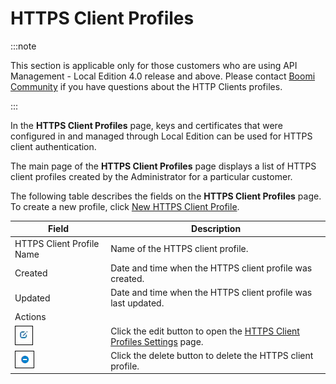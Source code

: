 ﻿---
sidebar_position: 1
---

# HTTPS Client Profiles

<head>
  <meta name="guidename" content="API Management"/>
  <meta name="context" content="GUID-9722615f-57b9-4ebd-b83c-f7652c163e14"/>
</head>

:::note

This section is applicable only for those customers who are using API Management - Local Edition 4.0 release and above. Please contact [Boomi Community](https://community.boomi.com/s/support) if you have questions about the HTTP Clients profiles. 

:::

In the **HTTPS Client Profiles** page, keys and certificates that were configured in and managed through Local Edition can be used for HTTPS client authentication. 

The main page of the **HTTPS Client Profiles** page displays a list of HTTPS client profiles created by the Administrator for a particular customer.

The following table describes the fields on the **HTTPS Client Profiles** page. To create a new profile, click [New HTTPS Client Profile](Creating_an_https_client_profile.md). 

|**Field** |**Description** |
| -------- | -------------- |
|HTTPS Client Profile Name |Name of the HTTPS client profile. |
|Created|Date and time when the HTTPS client profile was created. |
|Updated|Date and time when the HTTPS client profile was last updated. |
|Actions| |
|![](../../Images/edit_2.jpg)|Click the edit button to open the [HTTPS Client Profiles Settings](HTTPS_client_profiles_settings.md) page. |
|![](../../Images/delete_2.jpg)|Click the delete button to delete the HTTPS client profile. |

